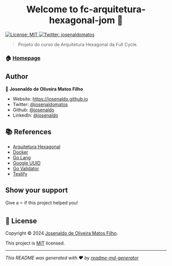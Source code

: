 <h1 align="center">Welcome to fc-arquitetura-hexagonal-jom 👋</h1>
<p>
  <a href="LICENSE" target="_blank">
    <img alt="License: MIT" src="https://img.shields.io/badge/License-MIT-yellow.svg" />
  </a>
  <a href="https://twitter.com/josenaldomatos" target="_blank">
    <img alt="Twitter: josenaldomatos" src="https://img.shields.io/twitter/follow/josenaldomatos.svg?style=social" />
  </a>
</p>

> Projeto do curso de Arquitetura Hexagonal da Full Cycle.

### 🏠 [Homepage](https://plataforma.fullcycle.com.br/courses/3b8c4f2c-aff9-4399-a72a-ad879e5689a2/315/168/123/conteudos?capitulo=123&conteudo=6963)

## Author

👤 **Josenaldo de Oliveira Matos Filho**

- Website: <https://josenaldo.github.io>
- Twitter: [@josenaldomatos](https://twitter.com/josenaldomatos)
- Github: [@josenaldo](https://github.com/josenaldo)
- LinkedIn: [@josenaldo](https://linkedin.com/in/josenaldo)

## 📚 References

- [Arquitetura Hexagonal](https://blog.octo.com/en/hexagonal-architecture-three-principles-and-an-implementation-example/)
- [Docker](https://www.docker.com/)
- [Go Lang](https://golang.org/)
- [Google UUID](https://github.com/google/uuid)
- [Go Validator](https://github.com/asaskevich/govalidator)
- [Testify](https://github.com/stretchr/testify)

## Show your support

Give a ⭐️ if this project helped you!

## 📝 License

Copyright © 2024 [Josenaldo de Oliveira Matos Filho](https://github.com/josenaldo).

This project is [MIT](LICENSE) licensed.

***
_This README was generated with ❤️ by [readme-md-generator](https://github.com/kefranabg/readme-md-generator)_